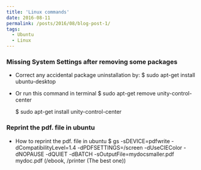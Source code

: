 ```yaml
---
title: 'Linux commands'
date: 2016-08-11
permalink: /posts/2016/08/blog-post-1/
tags:
  - Ubuntu
  - Linux
---
```

### Missing System Settings after removing some packages
+ Correct any accidental package uninstallation by:
  $ sudo apt-get install ubuntu-desktop

+ Or run this command in terminal
  $ sudo apt-get remove unity-control-center

  $ sudo apt-get install unity-control-center

### Reprint the pdf. file in ubuntu
+ How to reprint the pdf. file in ubuntu
  $ gs -sDEVICE=pdfwrite -dCompatibilityLevel=1.4 -dPDFSETTINGS=/screen -dUseCIEColor -dNOPAUSE -dQUIET -dBATCH -sOutputFile=mydocsmaller.pdf mydoc.pdf
  (/ebook, /printer (The best one))
